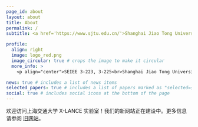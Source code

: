 ```yaml
---
page_id: about
layout: about
title: About
permalink: /
subtitle: <a href='https://www.sjtu.edu.cn/'>Shanghai Jiao Tong University</a>. Cross Media Language Intelligence Lab.

profile:
  align: right
  image: logo_red.png
  image_circular: true # crops the image to make it circular
  more_info: >
    <p align="center">SEIEE 3-223, 3-225<br>Shanghai Jiao Tong University<br>Shanghai, Minhang<br>xlance@sjtu.edu.cn</p>

news: true # includes a list of news items
selected_papers: true # includes a list of papers marked as "selected={true}"
social: true # includes social icons at the bottom of the page
---
```


欢迎访问上海交通大学 X-LANCE 实验室！我们的新网站正在建设中。更多信息请参阅 [旧网站](https://x-lance.sjtu.edu.cn)。
